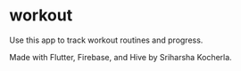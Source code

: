 # workout

Use this app to track workout routines and progress.

Made with Flutter, Firebase, and Hive by Sriharsha Kocherla.
